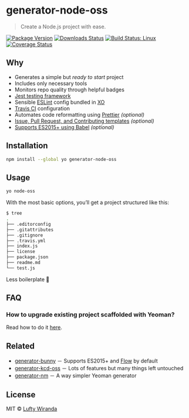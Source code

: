 # generator-node-oss

> Create a Node.js project with ease.

[![Package Version](https://img.shields.io/npm/v/generator-node-oss.svg?style=flat-square)](https://www.npmjs.com/package/generator-node-oss)
[![Downloads Status](https://img.shields.io/npm/dm/generator-node-oss.svg?style=flat-square)](https://npm-stat.com/charts.html?package=generator-node-oss&from=2016-04-01)
[![Build Status: Linux](https://img.shields.io/travis/luftywiranda13/generator-node-oss/master.svg?style=flat-square)](https://travis-ci.org/luftywiranda13/generator-node-oss)
[![Coverage Status](https://img.shields.io/codecov/c/github/luftywiranda13/generator-node-oss/master.svg?style=flat-square)](https://codecov.io/gh/luftywiranda13/generator-node-oss)

## Why

* Generates a simple but _ready to start_ project
* Includes only necessary tools
* Monitors repo quality through helpful badges
* [Jest testing framework](https://facebook.github.io/jest)
* Sensible [ESLint](http://eslint.org) config bundled in [XO](https://github.com/sindresorhus/xo)
* [Travis CI](https://travis-ci.org) configuration
* Automates code reformatting using [Prettier](https://github.com/prettier/prettier) _(optional)_
* [Issue, Pull Request, and Contributing templates](https://github.com/blog/2111-issue-and-pull-request-templates) _(optional)_
* [Supports ES2015+ using Babel](https://babeljs.io) _(optional)_

## Installation

```sh
npm install --global yo generator-node-oss
```

## Usage

```sh
yo node-oss
```

With the most basic options, youʼll get a project structured like this:

```sh
$ tree
.
├── .editorconfig
├── .gitattributes
├── .gitignore
├── .travis.yml
├── index.js
├── license
├── package.json
├── readme.md
└── test.js
```

Less boilerplate 🎉

## FAQ

### How to upgrade existing project scaffolded with Yeoman?

Read how to do it [here](https://stackoverflow.com/a/18500003).

## Related

* [generator-bunny](https://github.com/luftywiranda13/generator-bunny) － Supports ES2015+ and [Flow](https://flow.org) by default
* [generator-kcd-oss](https://github.com/kentcdodds/generator-kcd-oss) － Lots of features but many things left untouched
* [generator-nm](https://github.com/sindresorhus/generator-nm) － A way simpler Yeoman generator

## License

MIT &copy; [Lufty Wiranda](https://www.instagram.com/luftywiranda13)
